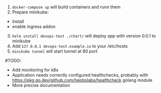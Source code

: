 1. `docker-compose up` will build containers and runn them
2. Prepare minikube:
- Install
- enable ingress addon
3. `helm install devops-test ./chart/` will deploy app with version 0.0.1 to minikube
4. Add `127.0.0.1 devops-test.example.io` to your /etc/hosts
5. `minikube tunnel` will start tunnel at 80 port


#TODO:
- Add monitoring for k8s
- Application needs correctly configured healthchecks, probably with https://pkg.go.dev/github.com/heptiolabs/healthcheck golang module
- More precise documentation
